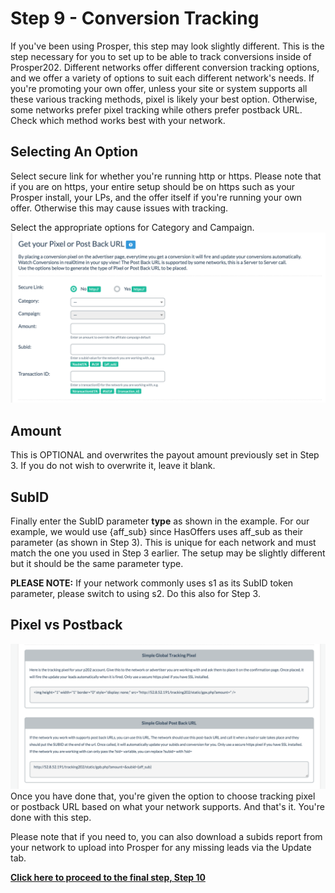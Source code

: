 # Step 9 - Conversion Tracking

If you've been using Prosper, this step may look slightly different. This is the step necessary for you to set up to be able to track conversions inside of Prosper202. Different networks offer different conversion tracking options, and we offer a variety of options to suit each different network's needs. If you're promoting your own offer, unless your site or system supports all these various tracking methods, pixel is likely your best option. Otherwise, some networks prefer pixel tracking while others prefer postback URL. Check which method works best with your network.

## Selecting An Option

Select secure link for whether you're running http or https. Please note that if you are on https, your entire setup should be on https such as your Prosper install, your LPs, and the offer itself if you're running your own offer. Otherwise this may cause issues with tracking.

Select the appropriate options for Category and Campaign.
![Screen Shot 2016-04-12 at 4.14.53 PM.png](../images/step-9-1.png)
## Amount

This is OPTIONAL and overwrites the payout amount previously set in Step 3. If you do not wish to overwrite it, leave it blank.

## SubID

Finally enter the SubID parameter **type** as shown in the example. For our example, we would use {aff_sub} since HasOffers uses aff_sub as their parameter (as shown in Step 3). This is unique for each network and must match the one you used in Step 3 earlier. The setup may be slightly different but it should be the same parameter type.

**PLEASE NOTE:** If your network commonly uses s1 as its SubID token parameter, please switch to using s2. Do this also for Step 3.

## Pixel vs Postback
![Screen Shot 2015-12-02 at 4.42.03 PM.png](../images/step-9-2.png)
Once you have done that, you're given the option to choose tracking pixel or postback URL based on what your network supports. And that's it. You're done with this step.

Please note that if you need to, you can also download a subids report from your network to upload into Prosper for any missing leads via the Update tab.

**[Click here to proceed to the final step, Step 10](11-step-10.md)**